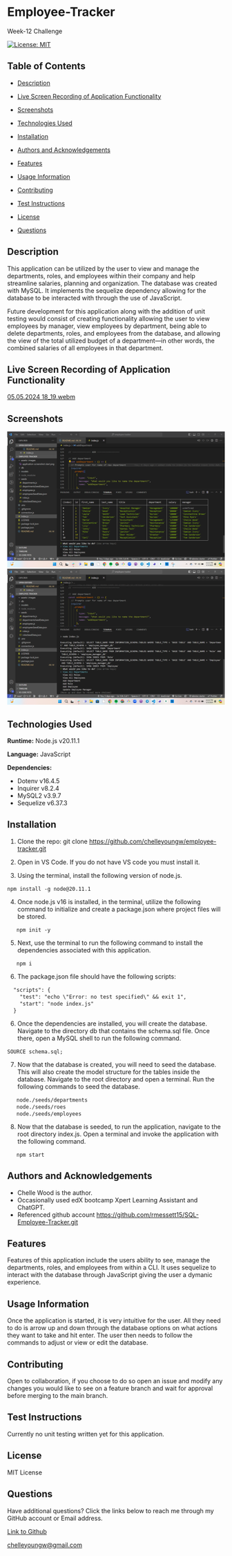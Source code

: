 # Employee-Tracker
Week-12 Challenge

[![License: MIT](https://img.shields.io/badge/License-MIT-blue.svg)](https://opensource.org/licenses/MIT)

## Table of Contents

 * [Description](#description)

 * [Live Screen Recording of Application Functionality](#live-screen-recording-of-application-functionality)

 * [Screenshots](#screenshots)

 * [Technologies Used](#technologies-used)

 * [Installation](#installation)

 * [Authors and Acknowledgements](#authors-and-acknowledgements)

 * [Features](#features)

 * [Usage Information](#usage-information)

 * [Contributing](#contributing)

 * [Test Instructions](#test-instructions)

 * [License](#license)

 * [Questions](#questions)

## Description

This application can be utilized by the user to view and manage the departments, roles, and employees within their company and help streamline salaries, planning and organization. The database was created with MySQL. It implements the sequelize dependency allowing for the database to be interacted with through the use of JavaScript. 

Future development for this application along with the addition of unit testing would consist of creating functionality allowing the user to view employees by manager, view employees by department, being able to delete departments, roles, and employees from the database, and allowing the view of the total utilized budget of a department—in other words, the combined salaries of all employees in that department.

## Live Screen Recording of Application Functionality

[05.05.2024 18_19.webm](https://github.com/chelleyoungw/employee-tracker/assets/153236313/3b695f38-2dbe-4b22-b4e3-54684821c742)


## Screenshots

![Screenshot1-week-12-challenge](./assets/images/application-screenshot-database.png)
![Screenshot2-week-12-challenge](./assets/images/application-screenshot-start.png)

## Technologies Used

**Runtime:** Node.js v20.11.1

**Language:** JavaScript

**Dependencies:**

- Dotenv v16.4.5
- Inquirer v8.2.4
- MySQL2 v3.9.7
- Sequelize v6.37.3

## Installation

1. Clone the repo:
   git clone https://github.com/chelleyoungw/employee-tracker.git

2. Open in VS Code. If you do not have VS code you must install it.

3. Using the terminal, install the following version of node.js.
```
npm install -g node@20.11.1
```
4. Once node.js v16 is installed, in the terminal, utilize the following command to initialize and create a package.json where project files will be stored.
```
   npm init -y 
```

5. Next, use the terminal to run the following command to install the dependencies associated with this application.
```
   npm i
```
6. The package.json file should have the following scripts:
```
  "scripts": {
    "test": "echo \"Error: no test specified\" && exit 1",
    "start": "node index.js"
  }
```
6. Once the dependencies are installed, you will create the database. Navigate to the directory db that contains the schema.sql file. Once there, open a MySQL shell to run the following command.
```
SOURCE schema.sql;
```
7. Now that the database is created, you will need to seed the database. This will also create the model structure for the tables inside the database. Navigate to the root directory and open a terminal. Run the following commands to seed the database.
```
   node./seeds/departments
   node./seeds/roes
   node./seeds/employees
   ```
8. Now that the database is seeded, to run the application, navigate to the root directory index.js. Open a terminal and invoke the application with the following command.
```
   npm start
```

## Authors and Acknowledgements

- Chelle Wood is the author.
- Occasionally used edX bootcamp Xpert Learning Assistant and ChatGPT. 
- Referenced github account https://github.com/rmessett15/SQL-Employee-Tracker.git

## Features

Features of this application include the users ability to see, manage the departments, roles, and employees from within a CLI. It uses sequelize to interact with the database through JavaScript giving the user a dymanic experience.

## Usage Information

Once the application is started, it is very intuitive for the user. All they need to do is arrow up and down through the database options on what actions they want to take and hit enter. The user then needs to follow the commands to adjust or view or edit the database.

## Contributing

Open to collaboration, if you choose to do so open an issue and modify any changes you would like to see on a feature branch and wait for approval before merging to the main branch.

## Test Instructions

Currently no unit testing written yet for this application.

## License

MIT License

## Questions

Have additional questions? Click the links below to reach me through my GitHub account or Email address.

[Link to Github](https://github.com/chelleyoungw)

<a href="mailto:chelleyoungw@gmail.com">chelleyoungw@gmail.com</a>
